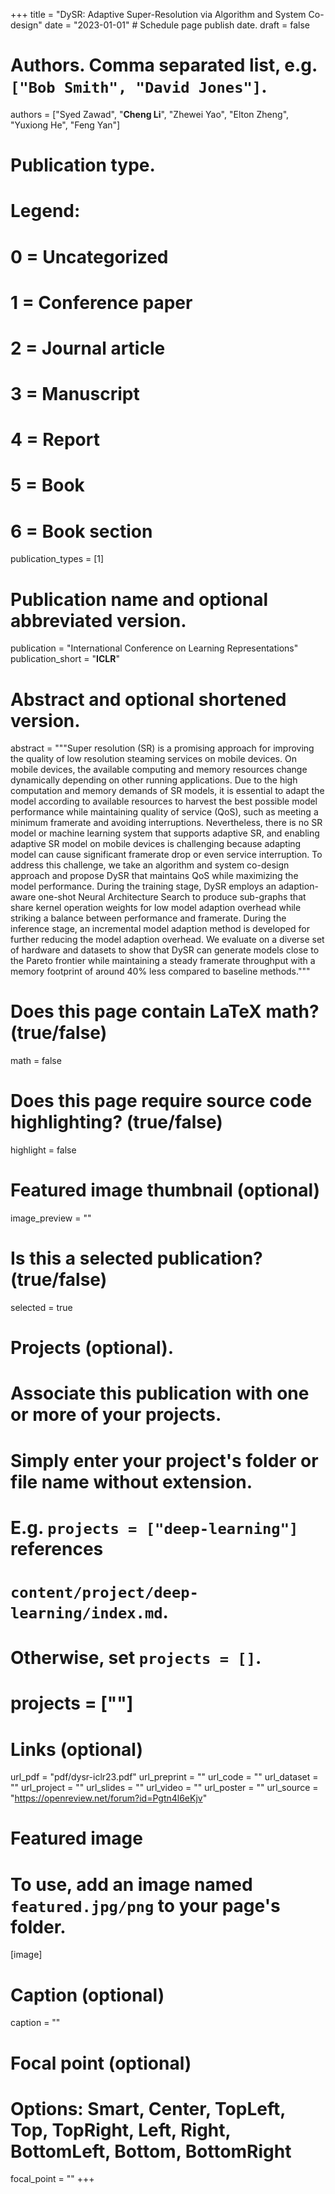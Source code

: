 +++
title = "DySR: Adaptive Super-Resolution via Algorithm and System Co-design"
date = "2023-01-01"  # Schedule page publish date.
draft = false

# Authors. Comma separated list, e.g. `["Bob Smith", "David Jones"]`.
authors = ["Syed Zawad", "**Cheng Li**", "Zhewei Yao", "Elton Zheng", "Yuxiong He", "Feng Yan"]

# Publication type.
# Legend:
# 0 = Uncategorized
# 1 = Conference paper
# 2 = Journal article
# 3 = Manuscript
# 4 = Report
# 5 = Book
# 6 = Book section
publication_types = [1]

# Publication name and optional abbreviated version.
publication = "International Conference on Learning Representations"
publication_short = "**ICLR**"

# Abstract and optional shortened version.
abstract = """Super resolution (SR) is a promising approach for improving the quality of low resolution steaming services on mobile devices.
On mobile devices, the available computing and memory resources change dynamically depending on other running applications.
Due to the high computation and memory demands of SR models, it is essential to adapt the model according to available resources to harvest the best possible model performance while maintaining quality of service (QoS), such as meeting a minimum framerate and avoiding interruptions.  Nevertheless, there is no SR model or machine learning system that supports adaptive SR, and enabling adaptive SR model on mobile devices is challenging because adapting model can cause significant framerate drop or even service interruption. To address this challenge, we take an algorithm and system co-design approach and propose DySR that maintains QoS while maximizing the model performance.  During the training stage, DySR employs an adaption-aware one-shot Neural Architecture Search to produce sub-graphs that share kernel operation weights for low model adaption overhead while striking a balance between performance and framerate. During the inference stage, an incremental model adaption method is developed for further reducing the model adaption overhead. We evaluate on a diverse set of hardware and datasets to show that DySR can generate models close to the Pareto frontier while maintaining a steady framerate throughput with a memory footprint of around 40% less compared to baseline methods."""


# Does this page contain LaTeX math? (true/false)
math = false

# Does this page require source code highlighting? (true/false)
highlight = false

# Featured image thumbnail (optional)
image_preview = ""

# Is this a selected publication? (true/false)
selected = true

# Projects (optional).
#   Associate this publication with one or more of your projects.
#   Simply enter your project's folder or file name without extension.
#   E.g. `projects = ["deep-learning"]` references
#   `content/project/deep-learning/index.md`.
#   Otherwise, set `projects = []`.
#   projects = [""]

# Links (optional)
url_pdf = "pdf/dysr-iclr23.pdf"
url_preprint = ""
url_code = ""
url_dataset = ""
url_project = ""
url_slides = ""
url_video = ""
url_poster = ""
url_source = "https://openreview.net/forum?id=Pgtn4l6eKjv"

# Featured image
# To use, add an image named `featured.jpg/png` to your page's folder.
[image]
  # Caption (optional)
  caption = ""

  # Focal point (optional)
  # Options: Smart, Center, TopLeft, Top, TopRight, Left, Right, BottomLeft, Bottom, BottomRight
  focal_point = ""
+++
